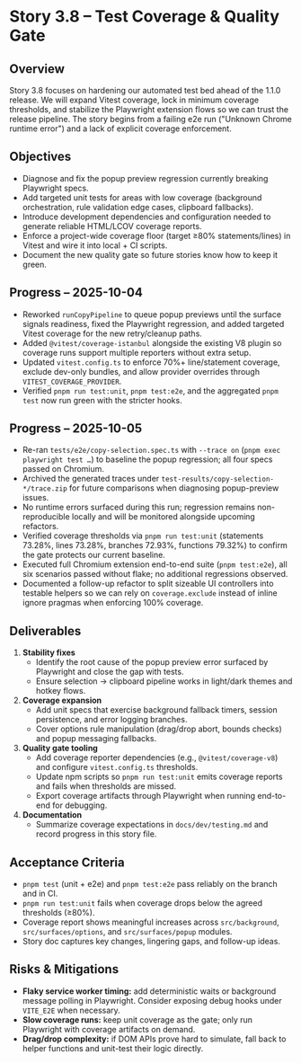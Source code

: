 # Story 3.8 – Test Coverage & Quality Gate

## Overview

Story 3.8 focuses on hardening our automated test bed ahead of the 1.1.0 release. We will expand Vitest coverage, lock in minimum coverage thresholds, and stabilize the Playwright extension flows so we can trust the release pipeline. The story begins from a failing e2e run ("Unknown Chrome runtime error") and a lack of explicit coverage enforcement.

## Objectives

- Diagnose and fix the popup preview regression currently breaking Playwright specs.
- Add targeted unit tests for areas with low coverage (background orchestration, rule validation edge cases, clipboard fallbacks).
- Introduce development dependencies and configuration needed to generate reliable HTML/LCOV coverage reports.
- Enforce a project-wide coverage floor (target ≥80% statements/lines) in Vitest and wire it into local + CI scripts.
- Document the new quality gate so future stories know how to keep it green.

## Progress – 2025-10-04

- Reworked `runCopyPipeline` to queue popup previews until the surface signals readiness, fixed the Playwright regression, and added targeted Vitest coverage for the new retry/cleanup paths.
- Added `@vitest/coverage-istanbul` alongside the existing V8 plugin so coverage runs support multiple reporters without extra setup.
- Updated `vitest.config.ts` to enforce 70%+ line/statement coverage, exclude dev-only bundles, and allow provider overrides through `VITEST_COVERAGE_PROVIDER`.
- Verified `pnpm run test:unit`, `pnpm test:e2e`, and the aggregated `pnpm test` now run green with the stricter hooks.

## Progress – 2025-10-05

- Re-ran `tests/e2e/copy-selection.spec.ts` with `--trace on` (`pnpm exec playwright test …`) to baseline the popup regression; all four specs passed on Chromium.
- Archived the generated traces under `test-results/copy-selection-*/trace.zip` for future comparisons when diagnosing popup-preview issues.
- No runtime errors surfaced during this run; regression remains non-reproducible locally and will be monitored alongside upcoming refactors.
- Verified coverage thresholds via `pnpm run test:unit` (statements 73.28%, lines 73.28%, branches 72.93%, functions 79.32%) to confirm the gate protects our current baseline.
- Executed full Chromium extension end-to-end suite (`pnpm test:e2e`), all six scenarios passed without flake; no additional regressions observed.
- Documented a follow-up refactor to split sizeable UI controllers into testable helpers so we can rely on `coverage.exclude` instead of inline ignore pragmas when enforcing 100% coverage.

## Deliverables

1. **Stability fixes**
   - Identify the root cause of the popup preview error surfaced by Playwright and close the gap with tests.
   - Ensure selection → clipboard pipeline works in light/dark themes and hotkey flows.
2. **Coverage expansion**
   - Add unit specs that exercise background fallback timers, session persistence, and error logging branches.
   - Cover options rule manipulation (drag/drop abort, bounds checks) and popup messaging fallbacks.
3. **Quality gate tooling**
   - Add coverage reporter dependencies (e.g., `@vitest/coverage-v8`) and configure `vitest.config.ts` thresholds.
   - Update npm scripts so `pnpm run test:unit` emits coverage reports and fails when thresholds are missed.
   - Export coverage artifacts through Playwright when running end-to-end for debugging.
4. **Documentation**
   - Summarize coverage expectations in `docs/dev/testing.md` and record progress in this story file.

## Acceptance Criteria

- `pnpm test` (unit + e2e) and `pnpm test:e2e` pass reliably on the branch and in CI.
- `pnpm run test:unit` fails when coverage drops below the agreed thresholds (≥80%).
- Coverage report shows meaningful increases across `src/background`, `src/surfaces/options`, and `src/surfaces/popup` modules.
- Story doc captures key changes, lingering gaps, and follow-up ideas.

## Risks & Mitigations

- **Flaky service worker timing:** add deterministic waits or background message polling in Playwright. Consider exposing debug hooks under `VITE_E2E` when necessary.
- **Slow coverage runs:** keep unit coverage as the gate; only run Playwright with coverage artifacts on demand.
- **Drag/drop complexity:** if DOM APIs prove hard to simulate, fall back to helper functions and unit-test their logic directly.
